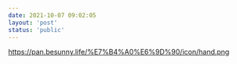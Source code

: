 ```yaml
---
date: 2021-10-07 09:02:05
layout: 'post'
status: 'public'
---
```

<audio src="https://pan.besunny.life/%E7%B4%A0%E6%9D%90/%E4%B8%80%E5%8F%AA%E8%81%92%E5%99%AA%E7%9A%84%E9%B8%AD%E6%A2%A8/%E4%B8%80%E5%8F%AA%E5%91%B1%E5%99%AA%E7%9A%84%E9%B8%AD%E6%A2%A8-nice%20to%20meet%20u.mp3" autoplay loop></audio>
https://pan.besunny.life/%E7%B4%A0%E6%9D%90/icon/hand.png